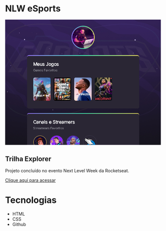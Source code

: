 # NLW eSports

![preview](./.github/preview.png)

## Trilha Explorer

Projeto concluído no evento Next Level Week da Rocketseat.

[Clique aqui para acessar](https://alefbrenno.github.io/nlw-esports/)

# Tecnologias
- HTML
- CSS
- Github
